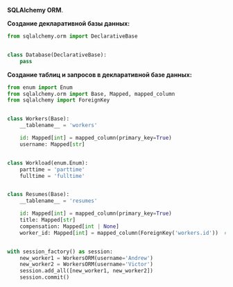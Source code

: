 **SQLAlchemy ORM**.

**Создание декларативной базы данных:**

```Python
from sqlalchemy.orm import DeclarativeBase


class Database(DeclarativeBase):
	pass
```

**Создание таблиц и запросов в декларативной базе данных:**

```Python
from enum import Enum
from sqlalchemy.orm import Base, Mapped, mapped_column
from sqlalchemy import ForeignKey


class Workers(Base):
	__tablename__ = 'workers'

	id: Mapped[int] = mapped_column(primary_key=True)
	username: Mapped[str]


class Workload(enum.Enum):
	parttime = 'parttime'
	fulltime = 'fulltime'


class Resumes(Base):
	__tablename__ = 'resumes'

	id: Mapped[int] = mapped_column(primary_key=True)
	title: Mapped[str]
	compensation: Mapped[int | None]
	worker_id: Mapped[int] = mapped_column(ForeignKey('workers.id'))  # Можно Workers.id


with session_factory() as session:
	new_worker1 = WorkersORM(username='Andrew')
	new_worker2 = WorkersORM(username='Victor')
	session.add_all([new_worker1, new_worker2])
	session.commit()
```